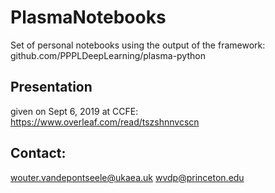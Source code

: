 # PlasmaNotebooks
Set of personal notebooks using the output of the framework: github.com/PPPLDeepLearning/plasma-python

## Presentation 
given on Sept 6, 2019 at CCFE: https://www.overleaf.com/read/tszshnnvcscn

## Contact:
wouter.vandepontseele@ukaea.uk
wvdp@princeton.edu
